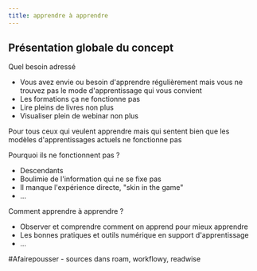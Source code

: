 ```yaml
---
title: apprendre à apprendre
---
```

## Présentation globale du concept

Quel besoin adressé

- Vous avez envie ou besoin d'apprendre régulièrement mais vous ne trouvez pas le mode d'apprentissage qui vous convient
- Les formations ça ne fonctionne pas
- Lire pleins de livres non plus
- Visualiser plein de webinar non plus

Pour tous ceux qui veulent apprendre mais qui sentent bien que les modèles d'apprentissages actuels ne fonctionne pas

Pourquoi ils ne fonctionnent pas ?

- Descendants
- Boulimie de l'information qui ne se fixe pas
- Il manque l'expérience directe, "skin in the game"
- ...

Comment apprendre à apprendre ?

- Observer et comprendre comment on apprend pour mieux apprendre
- Les bonnes pratiques et outils numérique en support d'apprentissage
- ...

#Afairepousser - sources dans roam, workflowy, readwise